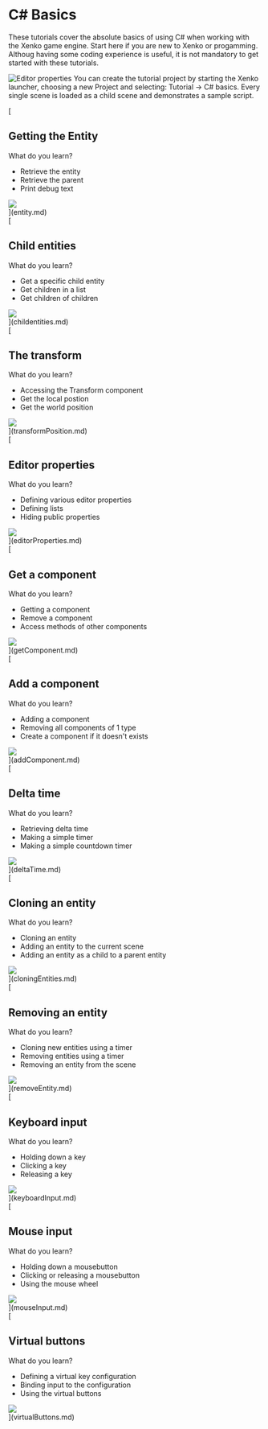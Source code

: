 # C# Basics
These tutorials cover the absolute basics of using C# when working with the Xenko game engine. Start here if you are new to Xenko or progamming. Althoug having some coding experience is useful, it is not mandatory to get started with these tutorials.

![Editor properties](media/C#_basics_tutorial_scene.jpg)
You can create the tutorial project by starting the Xenko launcher, choosing a new Project and selecting: Tutorial -> C# basics. Every single scene is loaded as a child scene and demonstrates a sample script. 


<div class='tutorial'>
    [
    <div class='tutorial_title'>
       <h2>Getting the Entity</h2>
    </div>
    <div class='tutorial_description'>
        What do you learn?
        <ul>
            <li>Retrieve the entity</li> 
            <li>Retrieve the parent</li> 
            <li>Print debug text</li> 
        </ul>
    </div>
    <div class='tutorial_thumb'>
        <img src="media/getting-the-entity_thumb.png">   
    </div>
    ](entity.md) 
</div>

<div class='tutorial'>
    [
    <div class='tutorial_title'>
       <h2>Child entities</h2>
    </div>
    <div class='tutorial_description'>
        What do you learn?
        <ul>
            <li>Get a specific child entity</li> 
            <li>Get children in a list</li> 
            <li>Get children of children</li> 
        </ul>
    </div>
    <div class='tutorial_thumb'>
        <img src="media/child-entities_thumb.png">     
    </div>
    ](childentities.md) 
</div>

<div class='tutorial'>
    [
    <div class='tutorial_title'>
       <h2>The transform</h2>
    </div>
    <div class='tutorial_description'>
        What do you learn?
        <ul>
            <li>Accessing the Transform component</li> 
            <li>Get the local postion</li> 
            <li>Get the world position</li> 
        </ul>
    </div>
    <div class='tutorial_thumb'>
        <img src="media/transform-position_thumb.png">     
    </div>
    ](transformPosition.md) 
</div>


<div class='tutorial'> 
    [
    <div class='tutorial_title'>
       <h2>Editor properties</h2>
    </div>
    <div class='tutorial_description'>
        What do you learn?
        <ul>
            <li>Defining various editor properties</li> 
            <li>Defining lists</li> 
            <li>Hiding public properties</li> 
        </ul>
    </div>
    <div class='tutorial_thumb'>
        <img src="media/editor-properties_thumb.png">    
    </div>
    ](editorProperties.md) 
</div>

<div class='tutorial'>
    [
    <div class='tutorial_title'>
       <h2>Get a component</h2>
    </div>
    <div class='tutorial_description'>
        What do you learn?
        <ul>
            <li>Getting a component</li> 
            <li>Remove a component</li> 
            <li>Access methods of other components</li> 
        </ul>
    </div>
    <div class='tutorial_thumb'>
        <img src="media/getting-a-component_thumb.png">     
    </div>
    ](getComponent.md) 
</div>

<div class='tutorial'>
    [
    <div class='tutorial_title'>
       <h2>Add a component</h2>
    </div>
    <div class='tutorial_description'>
        What do you learn?
        <ul>
            <li>Adding a component</li> 
            <li>Removing all components of 1 type</li> 
            <li>Create a component if it doesn't exists</li> 
        </ul>
    </div>
    <div class='tutorial_thumb'>
        <img src="media/adding-a-component_thumb.png">    
    </div>
    ](addComponent.md) 
</div>


<div class='tutorial'> 
    [
    <div class='tutorial_title'>
       <h2>Delta time</h2>
    </div>
    <div class='tutorial_description'>
        What do you learn?
        <ul>
            <li>Retrieving delta time</li> 
            <li>Making a simple timer</li> 
            <li>Making a simple countdown timer</li> 
        </ul>
    </div>
    <div class='tutorial_thumb'>
        <img src="media/deltatime_thumb.png">     
    </div>
    ](deltaTime.md) 
</div>

<div class='tutorial'>
    [
    <div class='tutorial_title'>
       <h2>Cloning an entity</h2>
    </div>
    <div class='tutorial_description'>
        What do you learn?
        <ul>
            <li>Cloning an entity</li> 
            <li>Adding an entity to the current scene</li> 
            <li>Adding an entity as a child to a parent entity</li> 
        </ul>
    </div>
    <div class='tutorial_thumb'>
        <img src="media/cloning-entities_thumb.png">     
    </div>
    ](cloningEntities.md) 
</div>

<div class='tutorial'>
    [
    <div class='tutorial_title'>
       <h2>Removing an entity</h2>
    </div>
    <div class='tutorial_description'>
        What do you learn?
        <ul>
            <li>Cloning new entities using a timer</li> 
            <li>Removing entities using a timer</li> 
            <li>Removing an entity from the scene</li> 
        </ul>
    </div>
    <div class='tutorial_thumb'>
        <img src="media/removing-entity_thumb.png">    
    </div>
    ](removeEntity.md) 
</div>


<div class='tutorial'> 
    [
    <div class='tutorial_title'>
       <h2>Keyboard input</h2>
    </div>
    <div class='tutorial_description'>
        What do you learn?
        <ul>
            <li>Holding down a key</li> 
            <li>Clicking a key</li> 
            <li>Releasing a key</li> 
        </ul>
    </div>
    <div class='tutorial_thumb'>
        <img src="media/keyboard-input_thumb.png">     
    </div>
    ](keyboardInput.md) 
</div>

<div class='tutorial'>
    [
    <div class='tutorial_title'>
       <h2>Mouse input</h2>
    </div>
    <div class='tutorial_description'>
        What do you learn?
        <ul>
            <li>Holding down a mousebutton</li> 
            <li>Clicking or releasing a mousebutton</li> 
            <li>Using the mouse wheel </li> 
        </ul>
    </div>
    <div class='tutorial_thumb'>
        <img src="media/mouse-input_thumb.png">    
    </div>
    ](mouseInput.md) 
</div>

<div class='tutorial'>
    [
    <div class='tutorial_title'>
       <h2>Virtual buttons</h2>
    </div>
    <div class='tutorial_description'>
        What do you learn?
        <ul>
            <li>Defining a virtual key configuration</li> 
            <li>Binding input to the configuration</li> 
            <li>Using the virtual buttons</li> 
        </ul>
    </div>
    <div class='tutorial_thumb'>
        <img src="media/virtual-buttons_thumb.png">    
    </div>
    ](virtualButtons.md) 
</div>

